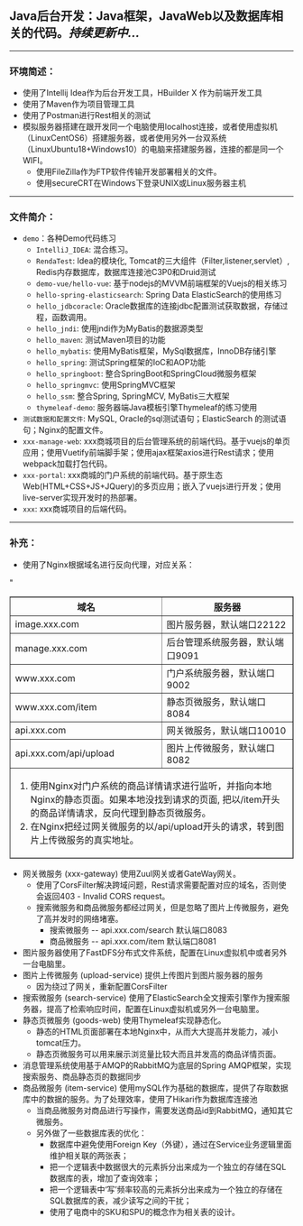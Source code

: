 ## Java后台开发：Java框架，JavaWeb以及数据库相关的代码。*持续更新中...*
***
### 环境简述：
- 使用了Intellij Idea作为后台开发工具，HBuilder X 作为前端开发工具
- 使用了Maven作为项目管理工具
- 使用了Postman进行Rest相关的测试
- 模拟服务器搭建在跟开发同一个电脑使用localhost连接，或者使用虚拟机（LinuxCentOS6）搭建服务器，或者使用另外一台双系统（LinuxUbuntu18+Windows10）的电脑来搭建服务器，连接的都是同一个WIFI。
    - 使用FileZilla作为FTP软件传输开发部署相关的文件。
    - 使用secureCRT在Windows下登录UNIX或Linux服务器主机
***
### 文件简介：
+ `demo`：各种Demo代码练习
    + `IntelliJ_IDEA`: 混合练习。
    + `RendaTest`: Idea的模块化, Tomcat的三大组件（Filter,listener,servlet）, Redis内存数据库，数据库连接池C3P0和Druid测试
    + `demo-vue/hello-vue`: 基于nodejs的MVVM前端框架的Vuejs的相关练习
    + `hello-spring-elasticsearch`: Spring Data ElasticSearch的使用练习
    + `hello_jdbcoracle`: Oracle数据库的连接jdbc配置测试获取数据，存储过程，函数调用。
    + `hello_jndi`: 使用jndi作为MyBatis的数据源类型
    + `hello_maven`: 测试Maven项目的功能
    + `hello_mybatis`: 使用MyBatis框架，MySql数据库，InnoDB存储引擎
    + `hello_spring`: 测试Spring框架的IoC和AOP功能
    + `hello_springboot`: 整合SpringBoot和SpringCloud微服务框架
    + `hello_springmvc`: 使用SpringMVC框架
    + `hello_ssm`: 整合Spring, SpringMCV, MyBatis三大框架
    + `thymeleaf-demo`: 服务器端Java模板引擎Thymeleaf的练习使用
+ `测试数据和配置文件`: MySQL, Oracle的sql测试语句；ElasticSearch 的测试语句；Nginx的配置文件。
+ `xxx-manage-web`: xxx商城项目的后台管理系统的前端代码。基于vuejs的单页应用；使用Vuetify前端脚手架；使用ajax框架axios进行Rest请求；使用webpack加载打包代码。
+ `xxx-portal`: xxx商城的门户系统的前端代码。基于原生态Web(HTML+CSS+JS+JQuery)的多页应用；嵌入了vuejs进行开发；使用live-server实现开发时的热部署。
+ `xxx`: xxx商城项目的后端代码。
***
### 补充：
- 使用了Nginx根据域名进行反向代理，对应关系：
<table border="1">
    <thead>
        <tr>
            <th>域名</th>
            <th>服务器</th>
        </tr>
    </thead>
    <tbody>
        <tr align="left">
            <td>image.xxx.com</td>
            <td>图片服务器，默认端口22122</td>
        </tr>
        <tr align="left">
            <td>manage.xxx.com</td>
            <td>后台管理系统服务器，默认端口9091</td>
        </tr>
        <tr align="left">
            <td>www.xxx.com</td>
            <td>门户系统服务器，默认端口9002</td>
        </tr>"
        <tr align="left">
            <td>www.xxx.com/item</td>
            <td>静态页微服务，默认端口8084</td>
        </tr>
        <tr align="left">
            <td>api.xxx.com</td>
            <td>网关微服务，默认端口10010</td>
        </tr>
        <tr align="left">
            <td>api.xxx.com/api/upload</td>
            <td>图片上传微服务，默认端口8082</td>
        </tr>
        <tfoot>
            <td colspan="2">
                <ol>
                    <li>使用Nginx对门户系统的商品详情请求进行监听，并指向本地Nginx的静态页面。如果本地没找到请求的页面, 把以/item开头的商品详情请求，反向代理到静态页微服务。</li>
                    <li>在Nginx把经过网关微服务的以/api/upload开头的请求，转到图片上传微服务的真实地址。</li>
                </ol>
            </td>
        </tfoot>
    </tbody>
</table>

- 网关微服务 (xxx-gateway) 使用Zuul网关或者GateWay网关。
    + 使用了CorsFilter解决跨域问题，Rest请求需要配置对应的域名，否则使会返回403 - Invalid CORS request。
    + 搜索微服务和商品微服务都经过网关，但是忽略了图片上传微服务，避免了高并发时的网络堵塞。
        + 搜索微服务 -- api.xxx.com/search 默认端口8083
        + 商品微服务 -- api.xxx.com/item 默认端口8081
- 图片服务器使用了FastDFS分布式文件系统，配置在Linux虚拟机中或者另外一台电脑里。
- 图片上传微服务 (upload-service) 提供上传图片到图片服务器的服务
    + 因为绕过了网关，重新配置CorsFilter
- 搜索微服务 (search-service) 使用了ElasticSearch全文搜索引擎作为搜索服务器，提高了检索响应时间，配置在Linux虚拟机或另外一台电脑里。
- 静态页微服务 (goods-web) 使用Thymeleaf实现静态化。
    + 静态的HTML页面部署在本地Nginx中，从而大大提高并发能力，减小tomcat压力。
    + 静态页微服务可以用来展示浏览量比较大而且并发高的商品详情页面。
- 消息管理系统使用基于AMQP的RabbitMQ为底层的Spring AMQP框架，实现搜索服务、商品静态页的数据同步
- 商品微服务 (item-service) 使用mySQL作为基础的数据库，提供了存取数据库中的数据的服务。为了处理效率，使用了Hikari作为数据库连接池
    + 当商品微服务对商品进行写操作，需要发送商品id到RabbitMQ，通知其它微服务。
    + 另外做了一些数据库表的优化：
        + 数据库中避免使用Foreign Key（外键），通过在Service业务逻辑里面维护相关联的两张表；
        + 把一个逻辑表中数据很大的元素拆分出来成为一个独立的存储在SQL数据库的表，增加了查询效率；
        + 把一个逻辑表中‘写’频率较高的元素拆分出来成为一个独立的存储在SQL数据库的表，减少读写之间的干扰；
        + 使用了电商中的SKU和SPU的概念作为相关表的设计。


